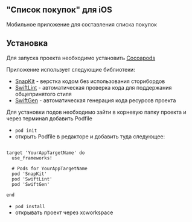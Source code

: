 ## "Список покупок" для iOS  
Мобильное приложение для составления списка покупок

## Установка  
Для запуска проекта необходимо установить [Cocoapods](https://cocoapods.org/)  

Приложение использует следующие библиотеки:  
- [SnapKit](https://github.com/SnapKit/SnapKit) - верстка кодом без использования сторибордов
- [SwiftLint](https://github.com/realm/SwiftLint) - автоматическая проверка кода для поддержания общепринятого стиля 
- [SwiftGen](https://github.com/SwiftGen/SwiftGen) - автоматическая генерация кода ресурсов проекта

Для установки подов необходимо зайти в корневую папку проекта и через терминал добавить Podfile  
- ``pod init``
- открыть Podfile в редакторе и добавить туда следующее:

```platform :ios, '13.0'

target 'YourAppTargetName' do
  use_frameworks!

  # Pods for YourAppTargetName
  pod 'SnapKit'
  pod 'SwiftLint'
  pod 'SwiftGen'
  
end
```

- ``pod install``  
- открывать проект через xcworkspace
